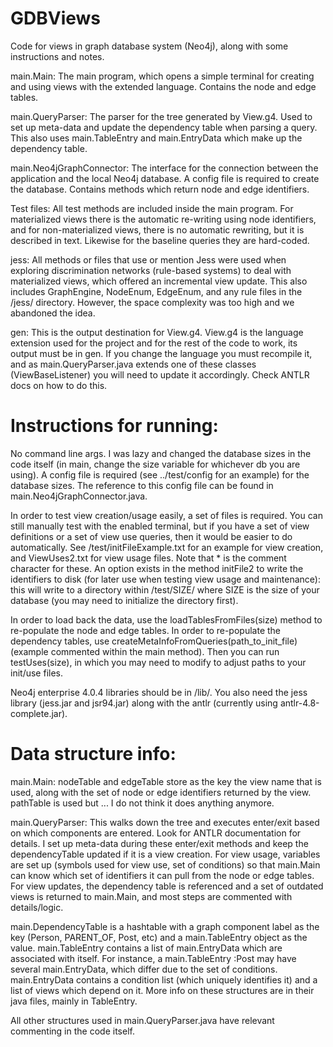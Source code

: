 # GDBViews



Code for views in graph database system (Neo4j), along with some instructions and notes.
  
main.Main:
The main program, which opens a simple terminal for creating and using views with the extended language. Contains the node and edge tables.

main.QueryParser: 
The parser for the tree generated by View.g4. Used to set up meta-data and update the dependency table when parsing a query. This also uses main.TableEntry and main.EntryData which make up the dependency table.

main.Neo4jGraphConnector:
The interface for the connection between the application and the local Neo4j database. A config file is required to create the database. Contains methods which return node and edge identifiers.

Test files:
All test methods are included inside the main program. For materialized views there is the automatic re-writing using node identifiers, and for non-materialized views, there is no automatic rewriting, but it is described in text. Likewise for the baseline queries they are hard-coded. 

jess:
All methods or files that use or mention Jess were used when exploring discrimination networks (rule-based systems) to deal with materialized views, which offered an incremental view update. This also includes GraphEngine, NodeEnum, EdgeEnum, and any rule files in the /jess/ directory. However, the space complexity was too high and we abandoned the idea. 

gen:
This is the output destination for View.g4. View.g4 is the language extension used for the project and for the rest of the code to work, its output must be in gen. If you change the language you must recompile it, and as main.QueryParser.java extends one of these classes (ViewBaseListener) you will need to update it accordingly. Check ANTLR docs on how to do this.

# Instructions for running:

No command line args. I was lazy and changed the database sizes in the code itself (in main, change the size variable for whichever db you are using). 
A config file is required (see ../test/config for an example) for the database sizes. The reference to this config file can be found in main.Neo4jGraphConnector.java. 

In order to test view creation/usage easily, a set of files is required. You can still manually test with the enabled terminal, but if you have a set of view definitions or a set of view use queries, then it would be easier to do automatically. See /test/initFileExample.txt for an example for view creation, and ViewUses2.txt for view usage files. Note that * is the comment character for these. An option exists in the method initFile2 to write the identifiers to disk (for later use when testing view usage and maintenance): this will write to a directory within /test/SIZE/ where SIZE is the size of your database (you may need to initialize the directory first). 

In order to load back the data, use the loadTablesFromFiles(size) method to re-populate the node and edge tables. In order to re-populate the dependency tables, use createMetaInfoFromQueries(path_to_init_file) (example commented within the main method). Then you can run testUses(size), in which you may need to modify to adjust paths to your init/use files.


Neo4j enterprise 4.0.4 libraries should be in /lib/.
You also need the jess library (jess.jar and jsr94.jar) along with the antlr (currently using antlr-4.8-complete.jar).



# Data structure info:

main.Main:
nodeTable and edgeTable store as the key the view name that is used, along with the set of node or edge identifiers returned by the view. pathTable is used but ... I do not think it does anything anymore.

main.QueryParser: This walks down the tree and executes enter/exit based on which components are entered. Look for ANTLR documentation for details. I set up meta-data during these enter/exit methods and keep the dependencyTable updated if it is a view creation. For view usage, variables are set up (symbols used for view use, set of conditions) so that main.Main can know which set of identifiers it can pull from the node or edge tables. For view updates, the dependency table is referenced and a set of outdated views is returned to main.Main, and most steps are commented with details/logic.

main.DependencyTable is a hashtable with a graph component label as the key (Person, PARENT_OF, Post, etc) and a main.TableEntry object as the value.
  main.TableEntry contains a list of main.EntryData which are associated with itself. For instance, a main.TableEntry :Post may have several main.EntryData, which differ due to the set of conditions.
    main.EntryData contains a condition list (which uniquely identifies it) and a list of views which depend on it. More info on these structures are in their java files, mainly in TableEntry.

All other structures used in main.QueryParser.java have relevant commenting in the code itself.
